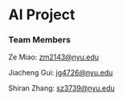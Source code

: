# AI Project

### Team Members

Ze Miao: zm2143@nyu.edu

Jiacheng Gui: jg4726@nyu.edu

Shiran Zhang: sz3739@nyu.edu


